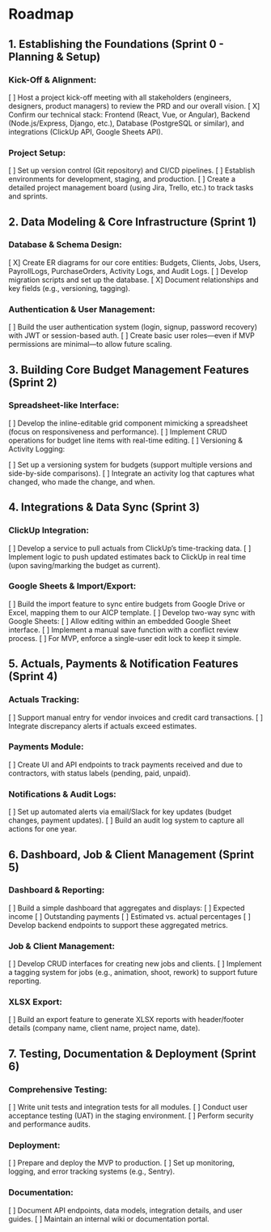 
# Roadmap

##  1. Establishing the Foundations (Sprint 0 - Planning & Setup)

### Kick-Off & Alignment:

[ ] Host a project kick-off meeting with all stakeholders (engineers, designers, product managers) to review the PRD and our overall vision.
[ X] Confirm our technical stack: Frontend (React, Vue, or Angular), Backend (Node.js/Express, Django, etc.), Database (PostgreSQL or similar), and integrations (ClickUp API, Google Sheets API).

### Project Setup:

[ ] Set up version control (Git repository) and CI/CD pipelines.
[ ] Establish environments for development, staging, and production.
[ ] Create a detailed project management board (using Jira, Trello, etc.) to track tasks and sprints.

## 2. Data Modeling & Core Infrastructure (Sprint 1)

### Database & Schema Design:

[ X] Create ER diagrams for our core entities: Budgets, Clients, Jobs, Users, PayrollLogs, PurchaseOrders, Activity Logs, and Audit Logs.
[ ] Develop migration scripts and set up the database.
[ X] Document relationships and key fields (e.g., versioning, tagging).

### Authentication & User Management:

[ ] Build the user authentication system (login, signup, password recovery) with JWT or session-based auth.
[ ] Create basic user roles—even if MVP permissions are minimal—to allow future scaling.

## 3. Building Core Budget Management Features (Sprint 2)

### Spreadsheet-like Interface:

[ ] Develop the inline-editable grid component mimicking a spreadsheet (focus on responsiveness and performance).
[ ] Implement CRUD operations for budget line items with real-time editing.
[ ] Versioning & Activity Logging:

[ ] Set up a versioning system for budgets (support multiple versions and side-by-side comparisons).
[ ] Integrate an activity log that captures what changed, who made the change, and when.

## 4. Integrations & Data Sync (Sprint 3)

### ClickUp Integration:

[ ] Develop a service to pull actuals from ClickUp’s time-tracking data.
[ ] Implement logic to push updated estimates back to ClickUp in real time (upon saving/marking the budget as current).

### Google Sheets & Import/Export:

[ ] Build the import feature to sync entire budgets from Google Drive or Excel, mapping them to our AICP template.
[ ] Develop two-way sync with Google Sheets:
[ ] Allow editing within an embedded Google Sheet interface.
[ ] Implement a manual save function with a conflict review process.
[ ] For MVP, enforce a single-user edit lock to keep it simple.

## 5. Actuals, Payments & Notification Features (Sprint 4)

### Actuals Tracking:

[ ] Support manual entry for vendor invoices and credit card transactions.
[ ] Integrate discrepancy alerts if actuals exceed estimates.

### Payments Module:

[ ] Create UI and API endpoints to track payments received and due to contractors, with status labels (pending, paid, unpaid).

### Notifications & Audit Logs:

[ ] Set up automated alerts via email/Slack for key updates (budget changes, payment updates).
[ ] Build an audit log system to capture all actions for one year.

## 6. Dashboard, Job & Client Management (Sprint 5)

### Dashboard & Reporting:

[ ] Build a simple dashboard that aggregates and displays:
[ ] Expected income
[ ] Outstanding payments
[ ] Estimated vs. actual percentages
[ ] Develop backend endpoints to support these aggregated metrics.

### Job & Client Management:

[ ] Develop CRUD interfaces for creating new jobs and clients.
[ ] Implement a tagging system for jobs (e.g., animation, shoot, rework) to support future reporting.

### XLSX Export:

[ ] Build an export feature to generate XLSX reports with header/footer details (company name, client name, project name, date).

## 7. Testing, Documentation & Deployment (Sprint 6)

### Comprehensive Testing:

[ ] Write unit tests and integration tests for all modules.
[ ] Conduct user acceptance testing (UAT) in the staging environment.
[ ] Perform security and performance audits.

### Deployment:

[ ] Prepare and deploy the MVP to production.
[ ] Set up monitoring, logging, and error tracking systems (e.g., Sentry).

### Documentation:

[ ] Document API endpoints, data models, integration details, and user guides.
[ ] Maintain an internal wiki or documentation portal.